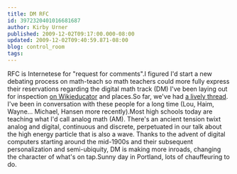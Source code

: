 ```yaml
---
title: DM RFC
id: 3972320401016681687
author: Kirby Urner
published: 2009-12-02T09:17:00.000-08:00
updated: 2009-12-02T09:40:59.871-08:00
blog: control_room
tags: 
---
```


RFC is Internetese for "request for comments".I figured I'd start a new debating process on math-teach so math teachers could more fully express their reservations regarding the digital math track (DM) I've been laying out for inspection [on Wikieducator](http://www.wikieducator.org/Digital_Math) and places.So far, we've had [a lively thread](http://mathforum.org/kb/message.jspa?messageID=6918691&tstart=0#reply-tree).  I've been in conversation with these people for a long time (Lou, Haim, Wayne... Michael, Hansen more recently).Most high schools today are teaching what I'd call analog math (AM).  There's an ancient tension twixt analog and digital, continuous and discrete, perpetuated in our talk about the high energy particle that is also a wave. Thanks to the advent of digital computers starting around the mid-1900s and their subsequent personalization and semi-ubiquity, DM is making more inroads, changing the character of what's on tap.Sunny day in Portland, lots of chauffeuring to do.